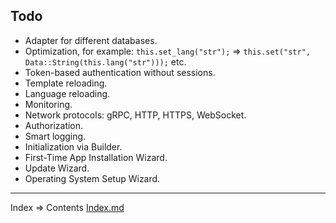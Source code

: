 ## Todo

* Adapter for different databases.
* Optimization, for example: `this.set_lang("str");` => `this.set("str", Data::String(this.lang("str")));` etc.
* Token-based authentication without sessions.
* Template reloading.
* Language reloading.
* Monitoring.
* Network protocols: gRPC, HTTP, HTTPS, WebSocket.
* Authorization.
* Smart logging.
* Initialization via Builder.
* First-Time App Installation Wizard.
* Update Wizard.
* Operating System Setup Wizard.

___
Index => Contents [Index.md](https://github.com/tryteex/tiny-web/blob/main/doc/Index.md)  